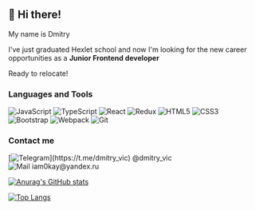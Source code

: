 ## 👋 Hi there!
My name is Dmitry  

I've just graduated Hexlet school and now I'm looking for the new career opportunities as a <b>Junior Frontend developer</b>

Ready to relocate!


### Languages and Tools  

![JavaScript](https://img.shields.io/badge/javascript-%23323330.svg?style=for-the-badge&logo=javascript&logoColor=%23F7DF1E)
![TypeScript](https://img.shields.io/badge/typescript-%23007ACC.svg?style=for-the-badge&logo=typescript&logoColor=white)
![React](https://img.shields.io/badge/react-%2320232a.svg?style=for-the-badge&logo=react&logoColor=%2361DAFB)
![Redux](https://img.shields.io/badge/redux-%23593d88.svg?style=for-the-badge&logo=redux&logoColor=white)
![HTML5](https://img.shields.io/badge/html5-%23E34F26.svg?style=for-the-badge&logo=html5&logoColor=white)
![CSS3](https://img.shields.io/badge/css3-%231572B6.svg?style=for-the-badge&logo=css3&logoColor=white)
![Bootstrap](https://img.shields.io/badge/bootstrap-%23563D7C.svg?style=for-the-badge&logo=bootstrap&logoColor=white)
![Webpack](https://img.shields.io/badge/webpack-%238DD6F9.svg?style=for-the-badge&logo=webpack&logoColor=black)
![Git](https://img.shields.io/badge/git-%23F05033.svg?style=for-the-badge&logo=git&logoColor=white)

### Contact me  
[![Telegram](https://img.shields.io/badge/-rgb(131,131,131)?style=social&logo=Telegram)](https://t.me/dmitry_vic)  @dmitry_vic  
![Mail](https://img.shields.io/badge/-rgb(131,131,131)?style=social&logo=gmail)  iam0kay@yandex.ru

[![Anurag's GitHub stats](https://github-readme-stats.vercel.app/api?username=Difuster&count_private=true&show_icons=true&theme=merko)](https://github.com/anuraghazra/github-readme-stats) 

[![Top Langs](https://github-readme-stats.vercel.app/api/top-langs/?username=Difuster&layout=compact&theme=merko)](https://github.com/anuraghazra/github-readme-stats)